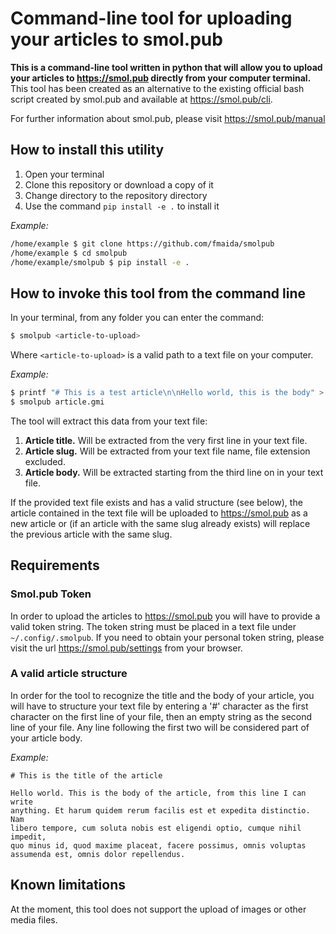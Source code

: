 # Command-line tool for uploading your articles to smol.pub

**This is a command-line tool written in python that will allow you to upload your articles to <https://smol.pub> 
directly from your computer terminal.** This tool has been created as an alternative to the existing official bash script 
created by smol.pub and available at <https://smol.pub/cli>.

For further information about smol.pub, please visit <https://smol.pub/manual>

## How to install this utility

1. Open your terminal 
2. Clone this repository or download a copy of it
3. Change directory to the repository directory
4. Use the command `pip install -e .` to install it

*Example:*
```sh
/home/example $ git clone https://github.com/fmaida/smolpub
/home/example $ cd smolpub
/home/example/smolpub $ pip install -e .
```

## How to invoke this tool from the command line

In your terminal, from any folder you can enter the command:

```sh
$ smolpub <article-to-upload>
```

Where `<article-to-upload>` is a valid path to a text file on your computer.

*Example:*
```sh
$ printf "# This is a test article\n\nHello world, this is the body" > article.gmi
$ smolpub article.gmi
```

The tool will extract this data from your text file:

1. **Article title.** Will be extracted from the very first line in your text file.
2. **Article slug.** Will be extracted from your text file name, file extension excluded.
3. **Article body.** Will be extracted starting from the third line on in your text file.

If the provided text file exists and has a valid structure (see below), the article contained 
in the text file will be uploaded to <https://smol.pub> as a new article or (if an article 
with the same slug already exists) will replace the previous article with the same slug.

## Requirements

### Smol.pub Token 

In order to upload the articles to https://smol.pub you will have to provide a valid token string. 
The token string must be placed in a text file under `~/.config/.smolpub`. If you need to obtain 
your personal token string, please visit the url <https://smol.pub/settings> from your browser.

### A valid article structure

In order for the tool to recognize the title and the body of your article, you will have to structure your 
text file by entering a '#' character as the first character on the first line of your file, then an empty 
string as the second line of your file. Any line following the first two will be considered part of your 
article body.

*Example:*
```
# This is the title of the article

Hello world. This is the body of the article, from this line I can write
anything. Et harum quidem rerum facilis est et expedita distinctio. Nam
libero tempore, cum soluta nobis est eligendi optio, cumque nihil impedit,
quo minus id, quod maxime placeat, facere possimus, omnis voluptas
assumenda est, omnis dolor repellendus.
```

## Known limitations

At the moment, this tool does not support the upload of images or other media files.
